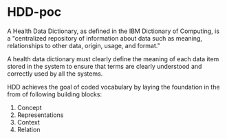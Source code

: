 # HDD-poc

A Health Data Dictionary, as defined in the IBM Dictionary of Computing, is a "centralized repository of information about data such as meaning, relationships to other data, origin, usage, and format."

A health data dictionary must clearly define the meaning of each data item stored in the system to ensure that terms are clearly understood and correctly used by all the systems.

HDD achieves the goal of coded vocabulary by laying the foundation in the from of following building blocks:
1.	Concept 
2.	Representations
3.	Context
4.	Relation
